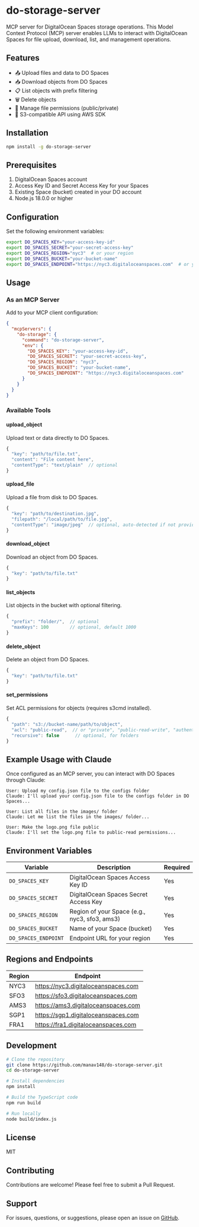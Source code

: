 # do-storage-server

MCP server for DigitalOcean Spaces storage operations. This Model Context Protocol (MCP) server enables LLMs to interact with DigitalOcean Spaces for file upload, download, list, and management operations.

## Features

- 📤 Upload files and data to DO Spaces
- 📥 Download objects from DO Spaces
- 📋 List objects with prefix filtering
- 🗑️ Delete objects
- 🔐 Manage file permissions (public/private)
- 🔄 S3-compatible API using AWS SDK

## Installation

```bash
npm install -g do-storage-server
```

## Prerequisites

1. DigitalOcean Spaces account
2. Access Key ID and Secret Access Key for your Spaces
3. Existing Space (bucket) created in your DO account
4. Node.js 18.0.0 or higher

## Configuration

Set the following environment variables:

```bash
export DO_SPACES_KEY="your-access-key-id"
export DO_SPACES_SECRET="your-secret-access-key"
export DO_SPACES_REGION="nyc3"  # or your region
export DO_SPACES_BUCKET="your-bucket-name"
export DO_SPACES_ENDPOINT="https://nyc3.digitaloceanspaces.com"  # or your endpoint
```

## Usage

### As an MCP Server

Add to your MCP client configuration:

```json
{
  "mcpServers": {
    "do-storage": {
      "command": "do-storage-server",
      "env": {
        "DO_SPACES_KEY": "your-access-key-id",
        "DO_SPACES_SECRET": "your-secret-access-key",
        "DO_SPACES_REGION": "nyc3",
        "DO_SPACES_BUCKET": "your-bucket-name",
        "DO_SPACES_ENDPOINT": "https://nyc3.digitaloceanspaces.com"
      }
    }
  }
}
```

### Available Tools

#### upload_object
Upload text or data directly to DO Spaces.

```typescript
{
  "key": "path/to/file.txt",
  "content": "File content here",
  "contentType": "text/plain"  // optional
}
```

#### upload_file
Upload a file from disk to DO Spaces.

```typescript
{
  "key": "path/to/destination.jpg",
  "filepath": "/local/path/to/file.jpg",
  "contentType": "image/jpeg"  // optional, auto-detected if not provided
}
```

#### download_object
Download an object from DO Spaces.

```typescript
{
  "key": "path/to/file.txt"
}
```

#### list_objects
List objects in the bucket with optional filtering.

```typescript
{
  "prefix": "folder/",  // optional
  "maxKeys": 100        // optional, default 1000
}
```

#### delete_object
Delete an object from DO Spaces.

```typescript
{
  "key": "path/to/file.txt"
}
```

#### set_permissions
Set ACL permissions for objects (requires s3cmd installed).

```typescript
{
  "path": "s3://bucket-name/path/to/object",
  "acl": "public-read",  // or "private", "public-read-write", "authenticated-read"
  "recursive": false      // optional, for folders
}
```

## Example Usage with Claude

Once configured as an MCP server, you can interact with DO Spaces through Claude:

```
User: Upload my config.json file to the configs folder
Claude: I'll upload your config.json file to the configs folder in DO Spaces...

User: List all files in the images/ folder
Claude: Let me list the files in the images/ folder...

User: Make the logo.png file public
Claude: I'll set the logo.png file to public-read permissions...
```

## Environment Variables

| Variable | Description | Required |
|----------|-------------|----------|
| `DO_SPACES_KEY` | DigitalOcean Spaces Access Key ID | Yes |
| `DO_SPACES_SECRET` | DigitalOcean Spaces Secret Access Key | Yes |
| `DO_SPACES_REGION` | Region of your Space (e.g., nyc3, sfo3, ams3) | Yes |
| `DO_SPACES_BUCKET` | Name of your Space (bucket) | Yes |
| `DO_SPACES_ENDPOINT` | Endpoint URL for your region | Yes |

## Regions and Endpoints

| Region | Endpoint |
|--------|----------|
| NYC3 | https://nyc3.digitaloceanspaces.com |
| SFO3 | https://sfo3.digitaloceanspaces.com |
| AMS3 | https://ams3.digitaloceanspaces.com |
| SGP1 | https://sgp1.digitaloceanspaces.com |
| FRA1 | https://fra1.digitaloceanspaces.com |

## Development

```bash
# Clone the repository
git clone https://github.com/manav148/do-storage-server.git
cd do-storage-server

# Install dependencies
npm install

# Build the TypeScript code
npm run build

# Run locally
node build/index.js
```

## License

MIT

## Contributing

Contributions are welcome! Please feel free to submit a Pull Request.

## Support

For issues, questions, or suggestions, please open an issue on [GitHub](https://github.com/manav148/do-storage-server/issues).